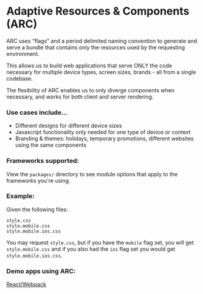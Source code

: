 # Adaptive Resources & Components (ARC)

ARC uses “flags” and a period delimited naming convention to generate and serve a bundle that contains only the resources used by the requesting environment.

This allows us to build web applications that serve ONLY the code necessary for multiple device types, screen sizes, brands - all from a single codebase.

The flexibility of ARC enables us to only diverge components when necessary, and works for both client and server rendering.

### Use cases include...
- Different designs for different device sizes
- Javascript functionality only needed for one type of device or context
- Branding & themes: holidays, temporary promotions, different websites using the same components 

### Frameworks supported:

View the `packages/` directory to see module options that apply to the frameworks you're using.

### Example:

Given the following files:
```
style.css
style.mobile.css
style.mobile.ios.css
```
You may request `style.css`, but if you have the `mobile` flag set, you will get `style.mobile.css` and if you also had the `ios` flag set you would get `style.mobile.ios.css`.

### Demo apps using ARC:

[React/Webpack](https://github.com/fierysunset/arc-react-webpack-demo)
